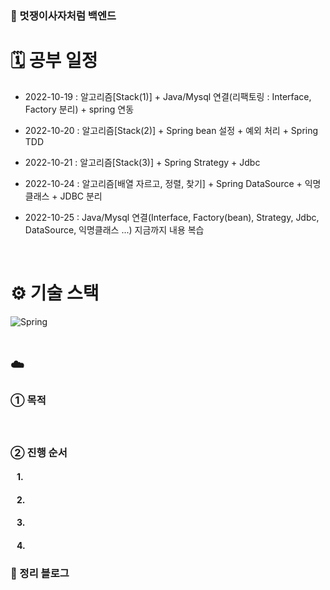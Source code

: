 ### 🦁 멋쟁이사자처럼 백엔드

# 🗓 공부 일정
- 2022-10-19 : 알고리즘[Stack(1)] + Java/Mysql 연결(리팩토링 : Interface, Factory 분리) + spring 연동

- 2022-10-20 : 알고리즘[Stack(2)] + Spring bean 설정 + 예외 처리 + Spring TDD

- 2022-10-21 : 알고리즘[Stack(3)] + Spring Strategy + Jdbc

- 2022-10-24 : 알고리즘[배열 자르고, 정렬, 찾기] + Spring DataSource + 익명클래스 + JDBC 분리

- 2022-10-25 : Java/Mysql 연결(Interface, Factory(bean), Strategy, Jdbc, DataSource, 익명클래스 ...) 지금까지 내용 복습
<br />

# ⚙️ 기술 스택
<div>
  <img alt="Spring" src ="https://img.shields.io/badge/Spring-#6DB33F.svg?&style=for-the-badge&logo=Java&logoColor=white"/>
</div>

<br />

## ☁️ 
### ➀ 목적
#### &nbsp;&nbsp; 

### ➁ 진행 순서
#### &nbsp;&nbsp; 1. 
#### &nbsp;&nbsp; 2. 
#### &nbsp;&nbsp; 3. 
#### &nbsp;&nbsp; 4. 

### 📗 정리 블로그



